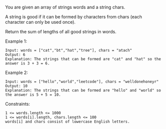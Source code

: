 You are given an array of strings words and a string chars.

A string is good if it can be formed by characters from chars (each character can only be used once).

Return the sum of lengths of all good strings in words.



Example 1:

    Input: words = ["cat","bt","hat","tree"], chars = "atach"
    Output: 6
    Explanation: The strings that can be formed are "cat" and "hat" so the answer is 3 + 3 = 6.

Example 2:

    Input: words = ["hello","world","leetcode"], chars = "welldonehoneyr"
    Output: 10
    Explanation: The strings that can be formed are "hello" and "world" so the answer is 5 + 5 = 10.



Constraints:

    1 <= words.length <= 1000
    1 <= words[i].length, chars.length <= 100
    words[i] and chars consist of lowercase English letters.

